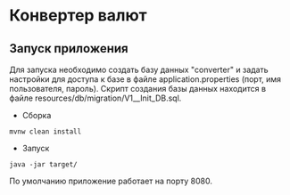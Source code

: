 # Конвертер валют

## Запуск приложения
Для запуска необходимо создать базу данных "converter" и задать настройки для доступа к базе в файле application.properties (порт, имя пользователя, пароль). 
Скрипт создания базы данных находится в файле resources/db/migration/V1__Init_DB.sql.

- Сборка

```
mvnw clean install
```

- Запуск
```
java -jar target/
```

По умолчанию приложение работает на порту 8080.

